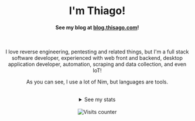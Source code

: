 <div align=center>
  <h1>I'm Thiago!</h1>
  <h4>
    See my blog at <a href="http://blog.thisago.com" target="_blank">blog.thisago.com</a>!
  </h4>
  <br>
  <p>I love reverse engineering, pentesting and related things, but I'm a full stack software developer, experienced with web front and backend, desktop application developer, automation, scraping and data collection, and even IoT!</p>
  <p>As you can see, I use a lot of Nim, but languages are tools.</p>
  <br>
  <details>
    <summary>See my stats</summary>
    <img src="https://github-profile-trophy.vercel.app/?username=thisago&theme=onedark">
    <img src="https://github-readme-stats.vercel.app/api?username=thisago&show_icons=true&theme=dark">
    <img src="https://github-readme-streak-stats.herokuapp.com/?user=thisago&theme=dark">
    <img src="https://github-readme-stats.vercel.app/api/top-langs/?username=thisago&theme=dark&layout=compact">
    <img src="https://github-readme-activity-graph.vercel.app/graph?username=thisago&bg_color=181722&color=e7ecee&line=0e3e53&point=479c9c&area=true&hide_border=true)](https://github.com/ashutosh00710/github-readme-activity-graph">
  </details>
  <br>
    <div><img src="https://komarev.com/ghpvc/?username=thisago&label=Profile%20views&color=000000&style=flat-square"
      alt="Visits counter" title="Visits counter" /></div>
</div>
